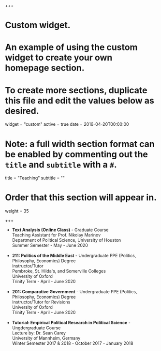 
+++
# Custom widget.
# An example of using the custom widget to create your own homepage section.
# To create more sections, duplicate this file and edit the values below as desired.
widget = "custom"
active = true
date = 2016-04-20T00:00:00

# Note: a full width section format can be enabled by commenting out the `title` and `subtitle` with a `#`.
title = "Teaching"
subtitle = ""

# Order that this section will appear in.
weight = 35

+++

- **Text Analysis (Online Class)** - Graduate Course <br/> Teaching Assistant for Prof. Nikolay Marinov <br/>Department of Political Science, University of Houston <br/> Summer Semester - May - June 2020 <br/><br/> 
- **211: Politics of the Middle East** - Undergraduate PPE (Politics, Philosophy, Economics) Degree <br/> Instructor/Tutor<br/> Pembroke, St. Hilda's, and Somerville Colleges<br/> University of Oxford <br/> Trinity Term - April - June 2020<br/> <br/> 
- **201: Comparative Government**  - Undergraduate PPE (Politics, Philosophy, Economics) Degree <br/>Instructor/Tutor for Revisions<br/> University of Oxford <br/> Trinity Term - April - June 2020<br/> <br/> 
- **Tutorial: Empirical Political Research in Political Science** - Ungdergraduate Course  <br/> Lecture by: Dr. Sean Carey<br/>  University of Mannheim, Germany<br/>Winter Semester 2017 & 2018 - October 2017 - January 2018 





